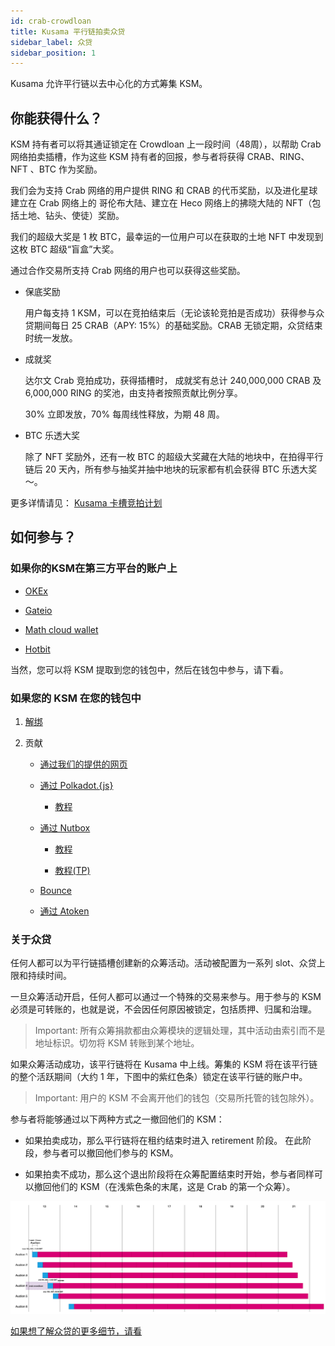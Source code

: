 ```yaml
---
id: crab-crowdloan
title: Kusama 平行链拍卖众贷
sidebar_label: 众贷
sidebar_position: 1
---
```


Kusama 允许平行链以去中心化的方式筹集 KSM。

## 你能获得什么？

KSM 持有者可以将其通证锁定在 Crowdloan 上一段时间（48周），以帮助 Crab 网络拍卖插槽，作为这些 KSM 持有者的回报，参与者将获得 CRAB、RING、NFT 、BTC 作为奖励。

我们会为支持 Crab 网络的用户提供 RING 和 CRAB 的代币奖励，以及进化星球建立在 Crab 网络上的 哥伦布大陆、建立在 Heco 网络上的拂晓大陆的 NFT（包括土地、钻头、使徒）奖励。

我们的超级大奖是 1 枚 BTC，最幸运的一位用户可以在获取的土地 NFT 中发现到这枚 BTC 超级“盲盒”大奖。

通过合作交易所支持 Crab 网络的用户也可以获得这些奖励。

* 保底奖励

  用户每支持 1 KSM，可以在竞拍结束后（无论该轮竞拍是否成功）获得参与众贷期间每日 25 CRAB（APY: 15%）的基础奖励。CRAB 无锁定期，众贷结束时统一发放。

* 成就奖

  达尔文 Crab 竞拍成功，获得插槽时， 成就奖有总计 240,000,000 CRAB 及 6,000,000  RING 的奖池，由支持者按照贡献比例分享。

  30% 立即发放，70% 每周线性释放，为期 48 周。

* BTC 乐透大奖

  除了 NFT 奖励外，还有一枚 BTC 的超级大奖藏在大陆的地块中，在拍得平行链后 20 天內，所有参与抽奖并抽中地块的玩家都有机会获得 BTC 乐透大奖～。

更多详情请见： [Kusama 卡槽竞拍计划](https://mp.weixin.qq.com/s/fvQIiQp0xqkgXY4bG8Mskw)

## 如何参与？

### 如果你的KSM在第三方平台的账户上

* [OKEx](./crab-crowdloan-howto-okex.md)

* [Gateio](./crab-crowdloan-howto-gateio.md)

* [Math cloud wallet](./crab-crowdloan-howto-math.md)

* [Hotbit](./crab-crowdloan-howto-hotbit.md)

当然，您可以将 KSM 提取到您的钱包中，然后在钱包中参与，请下看。

### 如果您的 KSM 在您的钱包中

1. [解绑](./crab-crowdloan-howto-unstaking.md)

2. 贡献

    * [通过我们的提供的网页](https://crab.network/plo)

    * [通过 Polkadot.{js}](https://polkadot.js.org/apps/?rpc=wss%3A%2F%2Fkusama-rpc.polkadot.io#/parachains/crowdloan)

      * [教程](./crab-crowdloan-howto-polkadotjs.md)

    * [通过 Nutbox](https://polkadot.nutbox.io/#/crowdloan/kusama/parachain/2006)

      * [教程](https://www.notion.so/Crab-Slot-Auction-7710b022aa8647cca7d782ab90f2aa05)
      
      * [教程(TP)](https://www.notion.so/Crab-Slot-Auction-TP-b62746eb90684d6c8ff96f2e83bb3622)
      
    * [Bounce](https://ksm.bounce.finance/#/)

    * [通过 Atoken](https://atoken-plo.biliangwang.com/plo)


### 关于众贷

任何人都可以为平行链插槽创建新的众筹活动。活动被配置为一系列 slot、众贷上限和持续时间。

一旦众筹活动开启，任何人都可以通过一个特殊的交易来参与。用于参与的 KSM 必须是可转账的，也就是说，不会因任何原因被锁定，包括质押、归属和治理。

> Important: 所有众筹捐款都由众筹模块的逻辑处理，其中活动由索引而不是地址标识。切勿将 KSM 转账到某个地址。

如果众筹活动成功，该平行链将在 Kusama 中上线。筹集的 KSM 将在该平行链的整个活跃期间（大约 1 年，下图中的紫红色条）锁定在该平行链的账户中。

> Important: 用户的 KSM 不会离开他们的钱包（交易所托管的钱包除外）。

参与者将能够通过以下两种方式之一撤回他们的 KSM：

- 如果拍卖成功，那么平行链将在租约结束时进入 retirement 阶段。 在此阶段，参与者可以撤回他们参与的 KSM。

- 如果拍卖不成功，那么这个退出阶段将在众筹配置结束时开始，参与者同样可以撤回他们的 KSM（在浅紫色条的末尾，这是 Crab 的第一个众筹）。

![crowdloan.png](../assets/crowdloan/crowdloan.png)

[如果想了解众贷的更多细节，请看](https://kusama.network/auctions)

